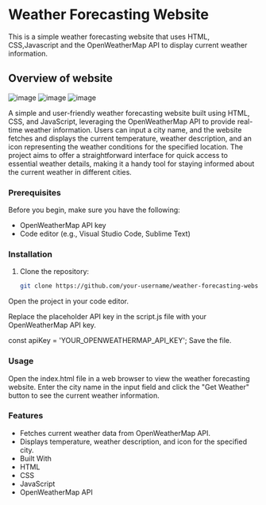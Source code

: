 
# Weather Forecasting Website

This is a simple weather forecasting website that uses HTML, CSS,Javascript and the OpenWeatherMap API to display current weather information.
## Overview of website
![image](https://github.com/Hemasri1405/Weatherforecast/assets/146213788/b685524d-e8f8-4019-9044-578fb7b6e7b6)
![image](https://github.com/Hemasri1405/Weatherforecast/assets/146213788/d92bbdc9-1ff0-47b5-bb92-5584af923011)
![image](https://github.com/Hemasri1405/Weatherforecast/assets/146213788/6c48881a-3cb8-47f5-8e72-a9a779a2220f)


A simple and user-friendly weather forecasting website built using HTML, CSS, and JavaScript, leveraging the OpenWeatherMap API to provide real-time weather information. Users can input a city name, and the website fetches and displays the current temperature, weather description, and an icon representing the weather conditions for the specified location. The project aims to offer a straightforward interface for quick access to essential weather details, making it a handy tool for staying informed about the current weather in different cities.


### Prerequisites

Before you begin, make sure you have the following:

- OpenWeatherMap API key
- Code editor (e.g., Visual Studio Code, Sublime Text)

### Installation

1. Clone the repository:

   ```bash
   git clone https://github.com/your-username/weather-forecasting-website.git
Open the project in your code editor.

Replace the placeholder API key in the script.js file with your OpenWeatherMap API key.

const apiKey = 'YOUR_OPENWEATHERMAP_API_KEY';
Save the file.

### Usage
Open the index.html file in a web browser to view the weather forecasting website. Enter the city name in the input field and click the "Get Weather" button to see the current weather information.

### Features
- Fetches current weather data from OpenWeatherMap API.
- Displays temperature, weather description, and icon for the specified city.
- Built With
- HTML
- CSS
- JavaScript
- OpenWeatherMap API
